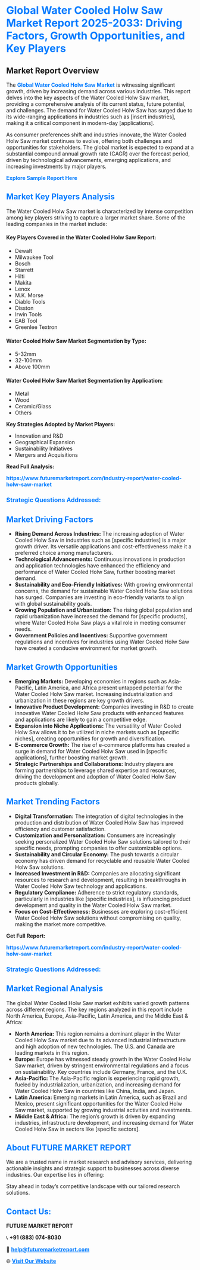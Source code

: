 <h1 style="color: #007BFF;">Global Water Cooled Holw Saw Market Report 2025-2033: Driving Factors, Growth Opportunities, and Key Players</h1>

<section id="overview">
<h2>Market Report Overview</h2>
<p>The <a href="https://www.futuremarketreport.com/industry-report/water-cooled-holw-saw-market" style="color: #007BFF; text-decoration: none;"><strong>Global Water Cooled Holw Saw Market</strong></a> is witnessing significant growth, driven by increasing demand across various industries. This report delves into the key aspects of the Water Cooled Holw Saw market, providing a comprehensive analysis of its current status, future potential, and challenges. The demand for Water Cooled Holw Saw has surged due to its wide-ranging applications in industries such as [insert industries], making it a critical component in modern-day [applications].</p>
<p>As consumer preferences shift and industries innovate, the Water Cooled Holw Saw market continues to evolve, offering both challenges and opportunities for stakeholders. The global market is expected to expand at a substantial compound annual growth rate (CAGR) over the forecast period, driven by technological advancements, emerging applications, and increasing investments by major players.</p>
</section>

<section id="overview">
<p><a href="https://www.futuremarketreport.com/request-sample/reportId=40440" style="color: #007BFF; text-decoration: none;"><strong>Explore Sample Report Here</strong></a></p>
</section>

<section id="key-players">
<h2 style="color: #007BFF;">Market Key Players Analysis</h2>
<p>The Water Cooled Holw Saw market is characterized by intense competition among key players striving to capture a larger market share. Some of the leading companies in the market include:</p>
<h4>Key Players Covered in the Water Cooled Holw Saw Report:</h4>
<ul><li>Dewalt</li><li>Milwaukee Tool</li><li>Bosch</li><li>Starrett</li><li>Hilti</li><li>Makita</li><li>Lenox</li><li>M.K. Morse</li><li>Diablo Tools</li><li>Disston</li><li>Irwin Tools</li><li>EAB Tool</li><li>Greenlee Textron</li></ul>
<h4>Water Cooled Holw Saw Market Segmentation by Type:</h4>
<ul><li>5-32mm</li><li>32-100mm</li><li>Above 100mm</li></ul>

<h4>Water Cooled Holw Saw Market Segmentation by Application:</h4>
<ul><li>Metal</li><li>Wood</li><li>Ceramic/Glass</li><li>Others</li></ul>
<p><strong>Key Strategies Adopted by Market Players:</strong></p>
<ul>
<li>Innovation and R&D</li>
<li>Geographical Expansion</li>
<li>Sustainability Initiatives</li>
<li>Mergers and Acquisitions</li>
</ul>
</section>

<section>
<p><strong>Read Full Analysis: </strong></p><a href="https://www.futuremarketreport.com/industry-report/water-cooled-holw-saw-market" style="color: #007BFF; text-decoration: none;"><strong>https://www.futuremarketreport.com/industry-report/water-cooled-holw-saw-market</strong></a>
<h3 style="color: #007BFF;">Strategic Questions Addressed:</h3>
</section>

<section id="driving-factors">
<h2 style="color: #007BFF;">Market Driving Factors</h2>
<ul>
<li><strong>Rising Demand Across Industries:</strong> The increasing adoption of Water Cooled Holw Saw in industries such as [specific industries] is a major growth driver. Its versatile applications and cost-effectiveness make it a preferred choice among manufacturers.</li>
<li><strong>Technological Advancements:</strong> Continuous innovations in production and application technologies have enhanced the efficiency and performance of Water Cooled Holw Saw, further boosting market demand.</li>
<li><strong>Sustainability and Eco-Friendly Initiatives:</strong> With growing environmental concerns, the demand for sustainable Water Cooled Holw Saw solutions has surged. Companies are investing in eco-friendly variants to align with global sustainability goals.</li>
<li><strong>Growing Population and Urbanization:</strong> The rising global population and rapid urbanization have increased the demand for [specific products], where Water Cooled Holw Saw plays a vital role in meeting consumer needs.</li>
<li><strong>Government Policies and Incentives:</strong> Supportive government regulations and incentives for industries using Water Cooled Holw Saw have created a conducive environment for market growth.</li>
</ul>
</section>

<section id="growth-opportunities">
<h2 style="color: #007BFF;">Market Growth Opportunities</h2>
<ul>
<li><strong>Emerging Markets:</strong> Developing economies in regions such as Asia-Pacific, Latin America, and Africa present untapped potential for the Water Cooled Holw Saw market. Increasing industrialization and urbanization in these regions are key growth drivers.</li>
<li><strong>Innovative Product Development:</strong> Companies investing in R&D to create innovative Water Cooled Holw Saw products with enhanced features and applications are likely to gain a competitive edge.</li>
<li><strong>Expansion into Niche Applications:</strong> The versatility of Water Cooled Holw Saw allows it to be utilized in niche markets such as [specific niches], creating opportunities for growth and diversification.</li>
<li><strong>E-commerce Growth:</strong> The rise of e-commerce platforms has created a surge in demand for Water Cooled Holw Saw used in [specific applications], further boosting market growth.</li>
<li><strong>Strategic Partnerships and Collaborations:</strong> Industry players are forming partnerships to leverage shared expertise and resources, driving the development and adoption of Water Cooled Holw Saw products globally.</li>
</ul>
</section>

<section id="trending-factors">
<h2 style="color: #007BFF;">Market Trending Factors</h2>
<ul>
<li><strong>Digital Transformation:</strong> The integration of digital technologies in the production and distribution of Water Cooled Holw Saw has improved efficiency and customer satisfaction.</li>
<li><strong>Customization and Personalization:</strong> Consumers are increasingly seeking personalized Water Cooled Holw Saw solutions tailored to their specific needs, prompting companies to offer customizable options.</li>
<li><strong>Sustainability and Circular Economy:</strong> The push towards a circular economy has driven demand for recyclable and reusable Water Cooled Holw Saw solutions.</li>
<li><strong>Increased Investment in R&D:</strong> Companies are allocating significant resources to research and development, resulting in breakthroughs in Water Cooled Holw Saw technology and applications.</li>
<li><strong>Regulatory Compliance:</strong> Adherence to strict regulatory standards, particularly in industries like [specific industries], is influencing product development and quality in the Water Cooled Holw Saw market.</li>
<li><strong>Focus on Cost-Effectiveness:</strong> Businesses are exploring cost-efficient Water Cooled Holw Saw solutions without compromising on quality, making the market more competitive.</li>
</ul>
</section>

<section>
<p><strong>Get Full Report: </strong></p><a href="https://www.futuremarketreport.com/industry-report/water-cooled-holw-saw-market" style="color: #007BFF; text-decoration: none;"><strong>https://www.futuremarketreport.com/industry-report/water-cooled-holw-saw-market</strong></a>
<h3 style="color: #007BFF;">Strategic Questions Addressed:</h3>
</section>


<section id="regional-analysis">
<h2 style="color: #007BFF;">Market Regional Analysis</h2>
<p>The global Water Cooled Holw Saw market exhibits varied growth patterns across different regions. The key regions analyzed in this report include North America, Europe, Asia-Pacific, Latin America, and the Middle East & Africa:</p>
<ul>
<li><strong>North America:</strong> This region remains a dominant player in the Water Cooled Holw Saw market due to its advanced industrial infrastructure and high adoption of new technologies. The U.S. and Canada are leading markets in this region.</li>
<li><strong>Europe:</strong> Europe has witnessed steady growth in the Water Cooled Holw Saw market, driven by stringent environmental regulations and a focus on sustainability. Key countries include Germany, France, and the U.K.</li>
<li><strong>Asia-Pacific:</strong> The Asia-Pacific region is experiencing rapid growth, fueled by industrialization, urbanization, and increasing demand for Water Cooled Holw Saw in countries like China, India, and Japan.</li>
<li><strong>Latin America:</strong> Emerging markets in Latin America, such as Brazil and Mexico, present significant opportunities for the Water Cooled Holw Saw market, supported by growing industrial activities and investments.</li>
<li><strong>Middle East & Africa:</strong> The region’s growth is driven by expanding industries, infrastructure development, and increasing demand for Water Cooled Holw Saw in sectors like [specific sectors].</li>
</ul>
</section>

<footer>
<h2 style="color: #007BFF;">About FUTURE MARKET REPORT</h2>
<p>We are a trusted name in market research and advisory services, delivering actionable insights and strategic support to businesses across diverse industries. Our expertise lies in offering:</p>

<p>Stay ahead in today’s competitive landscape with our tailored research solutions.</p>

<h2 style="color: #007BFF;">Contact Us:</h2>
<p><strong>FUTURE MARKET REPORT</strong></p>
<p>📞 <strong>+91 (883) 074-8030</strong></p>
<p>📧 <strong><a href="mailto:help@futuremarketreport.com" style="color: #007BFF;">help@futuremarketreport.com</a></strong></p>
<p>🌐 <strong><a href="https://www.futuremarketreport.com/" style="color: #007BFF;">Visit Our Website</a></strong></p>
</footer>